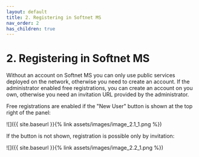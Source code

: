 ```yaml
---
layout: default
title: 2. Registering in Softnet MS
nav_order: 2
has_children: true
---
```


# 2. Registering in Softnet MS

Without an account on Softnet MS you can only use public services deployed on the network, otherwise you need to create an account. If the administrator enabled free registrations, you can create an account on you own, otherwise you need an invitation URL provided by the administrator.  

Free registrations are enabled if the "New User" button is shown at the top right of the panel:  

![]({{ site.baseurl }}{% link assets/images/image_2.1_1.png %})

If the button is not shown, registration is possible only by invitation:  

![]({{ site.baseurl }}{% link assets/images/image_2.2_1.png %})
